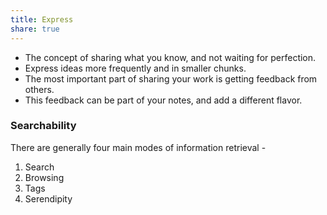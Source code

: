 ```yaml
---
title: Express
share: true
---
```


* The concept of sharing what you know, and not waiting for perfection.
* Express ideas more frequently and in smaller chunks.
* The most important part of sharing your work is getting feedback from others. 
* This feedback can be part of your notes, and add a different flavor.

### Searchability

There are generally four main modes of information retrieval - 

1. Search
1. Browsing
1. Tags
1. Serendipity
